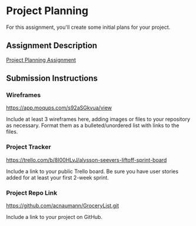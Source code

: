 # Project Planning
For this assignment, you'll create some initial plans for your project.

## Assignment Description
[Project Planning Assignment](https://education.launchcode.org/liftoff/modules/assignments/project-planning)

## Submission Instructions

### Wireframes

https://app.moqups.com/s92aSGkvua/view

Include at least 3 wireframes here, adding images or files to your repository as necessary. Format them as a bulleted/unordered list with links to the files.

### Project Tracker

https://trello.com/b/8I00HLvJ/alysson-seevers-liftoff-sprint-board

Include a link to your public Trello board. Be sure you have user stories added for at least your first 2-week sprint.

### Project Repo Link
https://github.com/acnaumann/GroceryList.git

Include a link to your project on GitHub.
